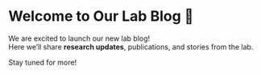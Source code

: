 # Welcome to Our Lab Blog 🎉

We are excited to launch our new lab blog!  
Here we’ll share **research updates**, publications, and stories from the lab.

Stay tuned for more!